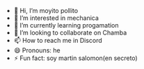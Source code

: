- 👋 Hi, I’m moyito pollito
- 👀 I’m interested in mechanica
- 🌱 I’m currently learning progamation
- 💞️ I’m looking to collaborate on Chamba
- 📫 How to reach me in Discord
- 😄 Pronouns: he
- ⚡ Fun fact: soy martin salomon(en secreto)

<!---
Moyo80/Moyo80 is a ✨ special ✨ repository because its `README.md` (this file) appears on your GitHub profile.
You can click the Preview link to take a look at your changes.
--->
